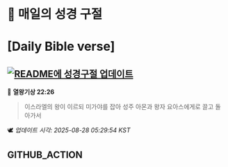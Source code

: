 # 🙏 매일의 성경 구절
# [Daily Bible verse]
## [![README에 성경구절 업데이트](https://github.com/DONGSUKA/first_test/actions/workflows/update-readme-bible.yml/badge.svg)](https://github.com/DONGSUKA/first_test/actions/workflows/update-readme-bible.yml)
<!-- START_BIBLE_VERSE -->
📖 **열왕기상 22:26**
> 이스라엘의 왕이 이르되 미가야를 잡아 성주 아몬과 왕자 요아스에게로 끌고 돌아가서

🕊️ _업데이트 시각: 2025-08-28 05:29:54 KST_
  <!-- END_BIBLE_VERSE -->
## GITHUB_ACTION

